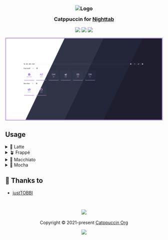 <h3 align="center">
	<img src="https://raw.githubusercontent.com/catppuccin/catppuccin/main/assets/logos/exports/1544x1544_circle.png" width="100" alt="Logo"/><br/>
	<img src="https://raw.githubusercontent.com/catppuccin/catppuccin/main/assets/misc/transparent.png" height="30" width="0px"/>
	Catppuccin for <a href="https://github.com/zombieFox/nightTab">Nighttab</a>
	<img src="https://raw.githubusercontent.com/catppuccin/catppuccin/main/assets/misc/transparent.png" height="30" width="0px"/>
</h3>

<p align="center">
	<a href="https://github.com/catppuccin/nighttab/stargazers"><img src="https://img.shields.io/github/stars/catppuccin/nighttab?colorA=363a4f&colorB=b7bdf8&style=for-the-badge"></a>
	<a href="https://github.com/catppuccin/nighttab/issues"><img src="https://img.shields.io/github/issues/catppuccin/nighttab?colorA=363a4f&colorB=f5a97f&style=for-the-badge"></a>
	<a href="https://github.com/catppuccin/nighttab/contributors"><img src="https://img.shields.io/github/contributors/catppuccin/nighttab?colorA=363a4f&colorB=a6da95&style=for-the-badge"></a>
</p>

<p align="center">
	<img src="assets/nighttab.webp"/>
</p>

## Usage

<details>
	<summary>🌻 Latte</summary>
	<ul>
		<li> Primary Colour: <code>220</code> </li>
		<li> Saturation: <code>16</code> </li>
		<li> Contrast Range: <code>90</code> - <code>100</code> </li>
		<li> Accent colour: Any (https://github.com/catppuccin/catppuccin#-palettes) </li>
	</ul>
</details>
<details>
	<summary>🪴 Frappé</summary>
		<li> Primary Colour: <code>229</code> </li>
		<li> Saturation: <code>19</code> </li>
		<li> Contrast Range: <code>23</code> - <code>50</code> </li>
		<li> Accent colour: Any (https://github.com/catppuccin/catppuccin#-palettes) </li>
</details>
<details>
	<summary>🌺 Macchiato</summary>
		<li> Primary Colour: <code>232</code> </li>
		<li> Saturation: <code>23</code> </li>
		<li> Contrast Range: <code>18</code> - <code>50</code> </li>
		<li> Accent colour: Any (https://github.com/catppuccin/catppuccin#-palettes) </li>
</details>
<details>
	<summary>🌿 Mocha</summary>
		<li> Primary Colour: <code>240</code> </li>
		<li> Saturation: <code>21</code> </li>
		<li> Contrast Range: <code>15</code> - <code>50</code> </li>
		<li> Accent colour: Any (https://github.com/catppuccin/catppuccin#-palettes) </li>
</details>

## 💝 Thanks to

- [justTOBBI](https://github.com/justTOBBI)

&nbsp;

<p align="center">
	<img src="https://raw.githubusercontent.com/catppuccin/catppuccin/main/assets/footers/gray0_ctp_on_line.svg?sanitize=true" />
</p>

<p align="center">
	Copyright &copy; 2021-present <a href="https://github.com/catppuccin" target="_blank">Catppuccin Org</a>
</p>

<p align="center">
	<a href="https://github.com/catppuccin/catppuccin/blob/main/LICENSE"><img src="https://img.shields.io/static/v1.svg?style=for-the-badge&label=License&message=MIT&logoColor=d9e0ee&colorA=363a4f&colorB=b7bdf8"/></a>
</p>
